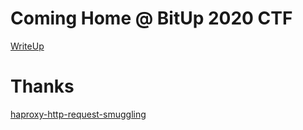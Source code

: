 # Coming Home @ BitUp 2020 CTF

[WriteUp](https://gitlab.com/bitupalicante/ctf20/-/tree/master/challenges/coming-home)

# Thanks

[haproxy-http-request-smuggling](https://nathandavison.com/blog/haproxy-http-request-smuggling)